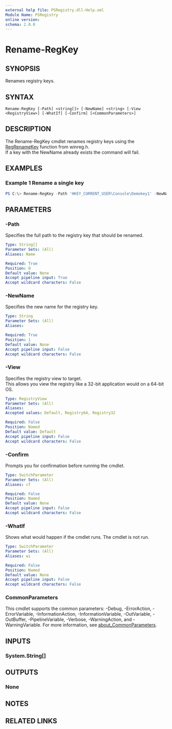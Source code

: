 ```yaml
---
external help file: PSRegistry.dll-Help.xml
Module Name: PSRegistry
online version:
schema: 2.0.0
---
```


# Rename-RegKey

## SYNOPSIS
Renames registry keys.

## SYNTAX

```
Rename-RegKey [-Path] <string[]> [-NewName] <string> [-View <RegistryView>] [-WhatIf] [-Confirm] [<CommonParameters>]
```

## DESCRIPTION
The Rename-RegKey cmdlet renames registry keys using the [RegRenameKey](https://docs.microsoft.com/en-us/windows/win32/api/winreg/nf-winreg-regrenamekey) function from winreg.h.  
If a key with the NewName already exists the command will fail.

## EXAMPLES

### Example 1 Rename a single key
```powershell
PS C:\> Rename-RegKey -Path 'HKEY_CURRENT_USER\Console\Demokey1' -NewName 'DemoKey2'
```

## PARAMETERS

### -Path
Specifies the full path to the registry key that should be renamed.

```yaml
Type: String[]
Parameter Sets: (All)
Aliases: Name

Required: True
Position: 0
Default value: None
Accept pipeline input: True
Accept wildcard characters: False
```

### -NewName
Specifies the new name for the registry key.

```yaml
Type: String
Parameter Sets: (All)
Aliases:

Required: True
Position: 1
Default value: None
Accept pipeline input: False
Accept wildcard characters: False
```

### -View
Specifies the registry view to target.  
This allows you view the registry like a 32-bit application would on a 64-bit OS.

```yaml
Type: RegistryView
Parameter Sets: (All)
Aliases:
Accepted values: Default, Registry64, Registry32

Required: False
Position: Named
Default value: Default
Accept pipeline input: False
Accept wildcard characters: False
```


### -Confirm
Prompts you for confirmation before running the cmdlet.

```yaml
Type: SwitchParameter
Parameter Sets: (All)
Aliases: cf

Required: False
Position: Named
Default value: None
Accept pipeline input: False
Accept wildcard characters: False
```

### -WhatIf
Shows what would happen if the cmdlet runs.
The cmdlet is not run.

```yaml
Type: SwitchParameter
Parameter Sets: (All)
Aliases: wi

Required: False
Position: Named
Default value: None
Accept pipeline input: False
Accept wildcard characters: False
```

### CommonParameters
This cmdlet supports the common parameters: -Debug, -ErrorAction, -ErrorVariable, -InformationAction, -InformationVariable, -OutVariable, -OutBuffer, -PipelineVariable, -Verbose, -WarningAction, and -WarningVariable. For more information, see [about_CommonParameters](http://go.microsoft.com/fwlink/?LinkID=113216).

## INPUTS

### System.String[]

## OUTPUTS

### None

## NOTES

## RELATED LINKS
